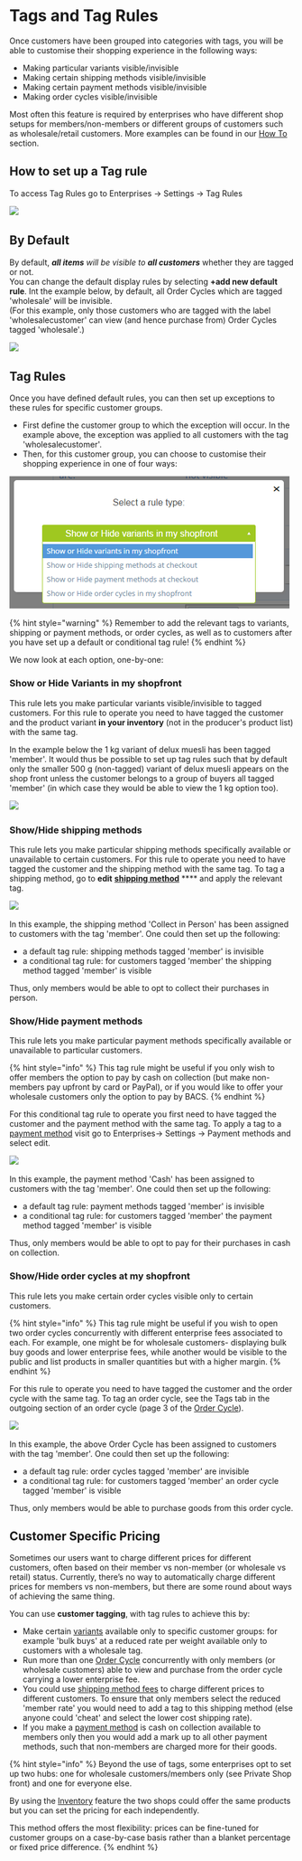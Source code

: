 # Tags and Tag Rules

Once customers have been grouped into categories with tags, you will be able to customise their shopping experience in the following ways:

* Making particular variants visible/invisible
* Making certain shipping methods visible/invisible
* Making certain payment methods visible/invisible
* Making order cycles visible/invisible

Most often this feature is required by enterprises who have different shop setups for members/non-members or different groups of customers such as wholesale/retail customers.  More examples can be found in our [How To](../../../hub-management-tips/how-tos/) section.

## How to set up a Tag rule

To access Tag Rules go to Enterprises -> Settings -> Tag Rules

![](../../../.gitbook/assets/newtagrule1.jpg)

## By Default

By default, _**all items** will be visible to **all customers**_ whether they are tagged or not. \
You can change the default display rules by selecting **+add new default rule**. Int the example below, by default, all Order Cycles which are tagged 'wholesale' will be invisible.\
(For this example, only those customers who are tagged with the label 'wholesalecustomer' can view (and hence purchase from) Order Cycles tagged 'wholesale'.)

![](../../../.gitbook/assets/defaulttag.jpg)

## Tag Rules

Once you have defined default rules, you can then set up exceptions to these rules for specific customer groups.

* First define the customer group to which the exception will occur.  In the example above, the exception was applied to all customers with the tag 'wholesalecustomer'.
* Then, for this customer group, you can choose to customise their shopping experience in one of four ways:

![](../../../.gitbook/assets/Rule-Typess.png)

{% hint style="warning" %}
Remember to add the relevant tags to variants, shipping or payment methods, or order cycles, as well as to customers after you have set up a default or conditional tag rule!
{% endhint %}

We now look at each option, one-by-one:

### **Show or Hide Variants in my shopfront**

This rule lets you make particular variants visible/invisible to tagged customers. For this rule to operate you need to have tagged the customer and the product variant **in your inventory** (not in the producer's product list) with the same tag.&#x20;

In the example below the 1 kg variant of delux muesli has been tagged 'member'. It would thus be possible to set up tag rules such that by default only the smaller 500 g (non-tagged) variant of delux muesli appears on the shop front unless the customer belongs to a group of buyers all tagged 'member' (in which case they would be able to view the 1 kg option too).

![](<../../../.gitbook/assets/varianttags (1).jpg>)

### **Show/Hide shipping methods**

This rule lets you make particular shipping methods specifically available or unavailable to certain customers. For this rule to operate you need to have tagged the customer and the shipping method with the same tag. To tag a shipping method, go to **edit** [**shipping method**](../shipping-methods.md) **** and apply the relevant tag.&#x20;

![](../../../.gitbook/assets/tagshipping.jpg)

In this example, the shipping method 'Collect in Person' has been assigned to customers with the tag 'member'. One could then set up the following:

* a default tag rule: shipping methods tagged 'member' is invisible
* a conditional tag rule: for customers tagged 'member' the shipping method tagged 'member' is visible

Thus, only members would be able to opt to collect their purchases in person.

### **Show/Hide payment methods**

This rule lets you make particular payment methods specifically available or unavailable to particular customers.&#x20;

{% hint style="info" %}
This tag rule might be useful if you only wish to offer members the option to pay by cash on collection (but make non-members pay upfront by card or PayPal), or if you would like to offer your wholesale customers only the option to pay by BACS.
{% endhint %}

For this conditional tag rule to operate you first need to have tagged the customer and the payment method with the same tag. To apply a tag to a [payment method](../payment-methods.md) visit go to Enterprises-> Settings -> Payment methods and select edit.

![](../../../.gitbook/assets/tagspayment.jpg)

In this example, the payment method 'Cash' has been assigned to customers with the tag 'member'. One could then set up the following:

* a default tag rule: payment methods tagged 'member' is invisible
* a conditional tag rule: for customers tagged 'member' the payment method tagged 'member' is visible

Thus, only members would be able to opt to pay for their purchases in cash on collection.

### **Show/Hide order cycles at my shopfront**

This rule lets you make certain order cycles visible only to certain customers.&#x20;

{% hint style="info" %}
&#x20;This tag rule might be useful if you wish to open two order cycles concurrently with different enterprise fees associated to each. For example, one might be for wholesale customers- displaying bulk buy goods and lower enterprise fees, while another would be visible to the public and list products in smaller quantities but with a higher margin.
{% endhint %}

For this rule to operate you need to have tagged the customer and the order cycle with the same tag. To tag an order cycle, see the Tags tab in the outgoing section of an order cycle (page 3 of the [Order Cycle](../order-cycle/order-cycles-for-hubs.md#3-outgoing-products)).

![](../../../.gitbook/assets/tagsorder.jpg)

In this example, the above Order Cycle has been assigned to customers with the tag 'member'. One could then set up the following:

* a default tag rule: order cycles tagged 'member' are invisible
* a conditional tag rule: for customers tagged 'member' an order cycle tagged 'member' is visible

Thus, only members would be able to purchase goods from this order cycle.

## Customer Specific Pricing

Sometimes our users want to charge different prices for different customers, often based on their member vs non-member (or wholesale vs retail) status. Currently, there’s no way to automatically charge different prices for members vs non-members, but there are some round about ways of achieving the same thing.

You can use **customer tagging**, with tag rules to achieve this by:

* Make certain [variants](tags-and-tag-rules.md#show-or-hide-variants-in-my-shopfront) available only to specific customer groups: for example 'bulk buys' at a reduced rate per weight available only to customers with a wholesale tag.
* Run more than one [Order Cycle](tags-and-tag-rules.md#show-hide-order-cycles-at-my-shopfront) concurrently with only members (or wholesale customers) able to view and purchase from the order cycle carrying a lower enterprise fee.
* You could use [shipping method fees](tags-and-tag-rules.md#show-hide-shipping-methods) to charge different prices to different customers. To ensure that only members select the reduced 'member rate' you would need to add a tag to this shipping method (else anyone could 'cheat' and select the lower cost shipping rate).
* If you make a [payment method](tags-and-tag-rules.md#show-hide-payment-methods) is cash on collection available to members only then you would add a mark up to all other payment methods, such that non-members are charged more for their goods.

{% hint style="info" %}
Beyond the use of tags, some enterprises opt to set up two hubs: one for wholesale customers/members only (see Private Shop front) and one for everyone else.

By using the [Inventory](../../products-1/inventory-tool.md) feature the two shops could offer the same products but you can set the pricing for each independently.&#x20;

This method offers the most flexibility: prices can be fine-tuned for customer groups on a case-by-case basis rather than a blanket percentage or fixed price difference.
{% endhint %}
